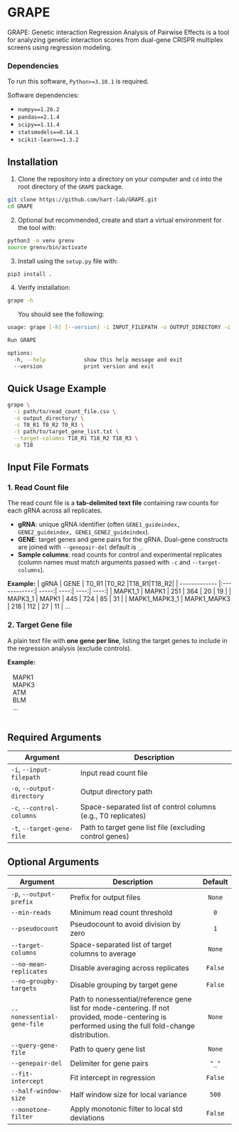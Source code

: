 # GRAPE
GRAPE: Genetic interaction Regression Analysis of Pairwise Effects is a tool for analyzing genetic interaction scores from dual-gene CRISPR multiplex screens using regression modeling.

### Dependencies
To run this software, `Python>=3.10.1` is required. 

Software dependencies:
- `numpy==1.26.2`
- `pandas==2.1.4`
- `scipy==1.11.4`
- `statsmodels==0.14.1`
- `scikit-learn==1.3.2`

## Installation

1. Clone the repository into a directory on your computer and `cd` into the root directory of the `GRAPE` package.

```zsh
git clone https://github.com/hart-lab/GRAPE.git
cd GRAPE
```

2. Optional but recommended, create and start a virtual environment for the tool with:

```zsh
python3 -m venv grenv
source grenv/bin/activate
```


3. Install using the `setup.py` file with:

```zsh
pip3 install .
```

4. Verify installation:

```zsh
grape -h
```
&nbsp;&nbsp;&nbsp;&nbsp;&nbsp;&nbsp;You should see the following:
```zsh
usage: grape [-h] [--version] -i INPUT_FILEPATH -o OUTPUT_DIRECTORY -c CONTROL_COLUMNS [CONTROL_COLUMNS ...] -t TARGET_GENE_FILE [-p OUTPUT_PREFIX] [--min-reads MIN_READS] [--pseudocount PSEUDOCOUNT] [--target-columns TARGET_COLUMNS [TARGET_COLUMNS ...]][--no-mean-replicates] [--no-groupby-targets] [--nonessential-gene-file NONESSENTIAL_GENE_FILE] [--query-gene-file QUERY_GENE_FILE] [--genepair-del GENEPAIR_DEL] [--fit-intercept] [--half-window-size HALF_WINDOW_SIZE] [--monotone-filter]

Run GRAPE

options:
  -h, --help            show this help message and exit
  --version             print version and exit
  ```

## Quick Usage Example
```zsh
grape \
  -i path/to/read_count_file.csv \
  -o output_directory/ \
  -c T0_R1 T0_R2 T0_R3 \
  -t path/to/target_gene_list.txt \
  --target-columns T18_R1 T18_R2 T18_R3 \
  -p T18
```
## Input File Formats
### 1. Read Count file
The read count file is a **tab-delimited text file** containing raw counts for each gRNA across all replicates.
- **gRNA**: unique gRNA identifier (often `GENE1_guideindex, GENE2_guideindex, GENE1_GENE2_guideindex`).  
- **GENE**: target genes and gene pairs for the gRNA. Dual-gene constructs are joined with `--genepair-del` default is `_`.  
- **Sample columns**: read counts for control and experimental replicates (column names must match arguments passed with `-c` and `--target-columns`).  

**Example:**
| gRNA          | GENE         | T0_R1 |T0_R2 |T18_R1|T18_R2|
| ------------- |:------------:| -----:| ----:| ----:| ----:|
| MAPK1_1       | MAPK1        | 251 | 364 | 20 | 19 |
| MAPK3_1       | MAPK1        | 445 | 724 | 85 | 31 |
| MAPK1_MAPK3_1 | MAPK1_MAPK3  | 218 | 112 | 27 | 11 |
...

### 2. Target Gene file
A plain text file with **one gene per line**, listing the target genes to include in the regression analysis (exclude controls).

**Example:** <br><br>
&nbsp;&nbsp;&nbsp;MAPK1 <br>
&nbsp;&nbsp;&nbsp;MAPK3 <BR>
&nbsp;&nbsp;&nbsp;ATM <br>
&nbsp;&nbsp;&nbsp;BLM <br>
&nbsp;&nbsp;&nbsp;...
<br><br>

## Required Arguments
| Argument                   | Description                                                   |
| -------------------------- | ------------------------------------------------------------- |
| `-i`, `--input-filepath`   | Input read count file                                         |
| `-o`, `--output-directory` | Output directory path                                         |
| `-c`, `--control-columns`  | Space-separated list of control columns (e.g., T0 replicates) |
| `-t`, `--target-gene-file` | Path to target gene list file (excluding control genes)       |

## Optional Arguments
| Argument                   | Description                                          | Default |
| -------------------------- | ---------------------------------------------------- |:-------:|
| `-p`, `--output-prefix`    | Prefix for output files                              | `None` |
| `--min-reads`              | Minimum read count threshold                         | `0` |
| `--pseudocount`            | Pseudocount to avoid division by zero                | `1` |
| `--target-columns`         | Space-separated list of target columns to average    | `None` |
| `--no-mean-replicates`     | Disable averaging across replicates                  | `False` |
| `--no-groupby-targets`     | Disable grouping by target gene                      | `False` |
| `--nonessential-gene-file` | Path to nonessential/reference gene list for mode-centering. If not provided, mode-centering is performed using the full fold-change distribution. | `None` |
| `--query-gene-file`        | Path to query gene list                              | `None` |
| `--genepair-del`           | Delimiter for gene pairs                             | `"_"` |
| `--fit-intercept`          | Fit intercept in regression       |`False`|
| `--half-window-size`       | Half window size for local variance  |`500`|
| `--monotone-filter`        | Apply monotonic filter to local std deviations       |`False`|


